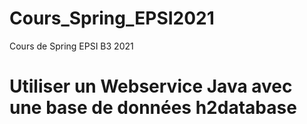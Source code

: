 # Cours_Spring_EPSI2021
Cours de Spring EPSI B3 2021
<h1> Utiliser un Webservice Java avec une base de données h2database<h1>

